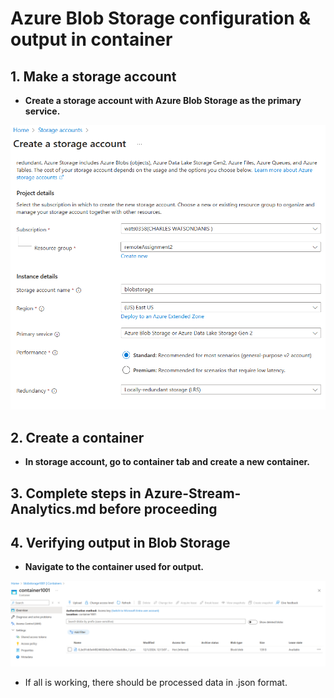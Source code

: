# Azure Blob Storage configuration & output in container

## 1. Make a storage account

- **Create a storage account with Azure Blob Storage as the primary service.**

![storageAccount](./imgs/storageAccount.png)

## 2. Create a container

- **In storage account, go to container tab and create a new container.**

## 3. Complete steps in Azure-Stream-Analytics.md before proceeding

## 4. Verifying output in Blob Storage

- **Navigate to the container used for output.**

![ContainerJson](./imgs/ContainerJson.png)

- If all is working, there should be processed data in .json format.